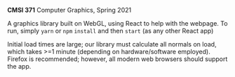 **CMSI 371** Computer Graphics, Spring 2021

A graphics library built on WebGL, using React to help with the webpage. To run, simply `yarn` or `npm` `install` and then `start` (as any other React app)

Initial load times are large; our library must calculate all normals on load, which takes >=1 minute (depending on hardware/software employed). Firefox is recommended; however, all modern web browsers should support the app.
